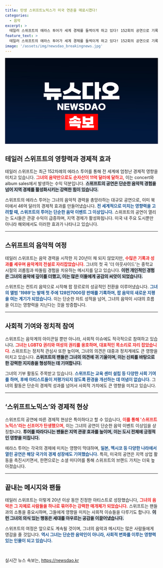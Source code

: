 ```yaml
---
title: 탄생 스위프트노믹스가 미국 연준을 매료시켰다!
categories:
  - 음악
excerpt: >
  테일러 스위프트의 에라스 투어가 세계 경제를 들썩이게 하고 있다! 152회의 공연으로 기록적인 수익을 올린 그는 단순한 팝스타를 넘어 정치와 사회 운동에도 영향력을 미치며 스위프트노믹스 현상을 이끌고 있다.
feature_text: >
  테일러 스위프트의 에라스 투어가 세계 경제를 들썩이게 하고 있다! 152회의 공연으로 기록적인 수익을 올린 그는 단순한 팝스타를 넘어 정치와 사회 운동에도 영향력을 미치며 스위프트노믹스 현상을 이끌고 있다.
image: '/assets/img/newsdao_breakingnews.jpg'
---
```


<p><img src="/assets/img/newsdao_breakingnews.jpg" alt="koreaapp 속보" /></p>

<h2 data-ke-size="size26">테일러 스위프트의 영향력과 경제적 효과</h2>

<p data-ke-size="size16">테일러 스위프트는 최근 152차례의 에라스 투어를 통해 전 세계에 엄청난 경제적 영향을 미치고 있습니다. <b><span style="color: #ee2323;">그녀의 음악만으로도 순자산이 11억 달러에 달하고,</span></b> 이는 concert와 album sales에서 발생하는 수익 덕분입니다. <b><span style="background-color: #21538527;">스위프트의 공연은 단순한 음악적 경험을 넘어 지역 경제를 활성화시키는 강력한 힘이 있습니다.</span></b></p>

<p data-ke-size="size16">스위프트의 에라스 투어는 그녀의 음악적 경력을 총망라하는 대규모 공연으로, 이미 북미에서 46억 달러의 경제적 효과를 만들어냈습니다. <b><span style="color: #1a5490;">전 세계적으로 미치는 영향력을 고려할 때, 스위프트의 투어는 단순한 음악 이벤트 그 이상입니다.</span></b> 스위프트의 공연이 열리는 도시들은 관광 수익이 급증하며, 지역 경제가 활성화됩니다. 미국 내 주요 도시뿐만 아니라 해외에서도 이러한 효과가 나타나고 있습니다.</p>

<hr>

<h2 data-ke-size="size26">스위프트의 음악적 여정</h2>

<p data-ke-size="size16">테일러 스위프트는 음악 경력을 시작한 지 20년이 채 되지 않았지만, <b><span style="color: #ee2323;">수많은 기록과 성과를 세우며 음악계의 전설로 자리잡았습니다.</span></b> 그녀의 첫 곡 '더 아웃사이드'는 중학교 시절의 괴롭힘과 따돌림 경험을 치유하는 메시지를 담고 있습니다. <b><span style="background-color: #21538527;">이런 개인적인 경험은 그녀의 음악에 깊이를 더했고, 이는 많은 이들에게 공감의 씨앗이 되었습니다.</span></b></p>

<p data-ke-size="size16">스위프트는 컨트리 음악으로 시작해 팝 장르로의 성공적인 전환을 이루어냈습니다. <b><span style="color: #1a5490;">그녀의 앨범 '1989'는 발매 첫 주에 128만7000장 판매를 기록하며, 팝 음악의 새로운 지평을 여는 계기가 되었습니다.</span></b> 이는 단순한 차트 성적을 넘어, 그녀의 음악이 시대의 흐름을 이끄는 영향력을 지닌다는 것을 방증합니다.</p>

<hr>

<h2 data-ke-size="size26">사회적 기여와 정치적 참여</h2>

<p data-ke-size="size16">스위프트는 음악계의 아이콘일 뿐만 아니라, 사회적 이슈에도 적극적으로 참여하고 있습니다. <b><span style="color: #ee2323;">그녀는 LGBTQ 권리와 여성의 권리를 옹호하며, 대표적인 목소리로 자리 잡았습니다.</span></b> 스위프트는 정치적 관심사 또한 높이며, 그녀의 의견은 대중과 정치계에도 큰 영향을 미치고 있습니다. <b><span style="background-color: #21538527;">스위프트의 팬들은 그녀의 의견에 귀 기울이며, 이는 신뢰를 바탕으로 한 강력한 지지층을 형성하는 데 기여합니다.</span></b></p>

<p data-ke-size="size16">그녀의 기부 활동도 주목받고 있습니다. <b><span style="color: #1a5490;">스위프트는 교육 센터 설립 등 다양한 사회 기여를 하며, 후배 아티스트들이 저평가되지 않도록 환경을 개선하는 데 여념이 없습니다.</span></b> 그녀의 활동은 단순히 경제적 성과를 넘어서 사회적 가치에도 큰 영향을 미치고 있습니다.</p>

<hr>

<h2 data-ke-size="size26">‘스위프트노믹스’와 경제적 현상</h2>

<p data-ke-size="size16">스위프트의 공연에 따른 경제적 현상은 특이하다고 할 수 있습니다, <b><span style="color: #ee2323;">이를 통해 '스위프트노믹스'라는 신조어가 탄생했으며,</span></b> 이는 그녀의 공연이 단순한 음악 이벤트 이상임을 상징합니다. <b><span style="background-color: #21538527;">투어를 따라다니는 팬들은 지역 관광 효과를 높이며, 이는 도시 전체에 긍정적인 영향을 미칩니다.</span></b></p>

<p data-ke-size="size16">에라스 투어는 각국의 경제에 미치는 영향이 막대하며, <b><span style="color: #1a5490;">일본, 멕시코 등 다양한 나라에서 열린 공연은 해당 국가의 경제 성장에도 기여했습니다.</span></b> 특히, 미국의 공연은 지역 상업 활동을 촉진시키면서, 한편으로는 소셜 미디어를 통해 스위프트의 브랜드 가치는 더욱 높아졌습니다.</p>

<hr>

<h2 data-ke-size="size26">끝내는 메시지와 팬들</h2>

<p data-ke-size="size16">테일러 스위프트는 이렇게 20년 이상 동안 진정한 아티스트로 성장했습니다, <b><span style="color: #ee2323;">그녀의 음악은 그 자체로 사람들을 하나로 묶어주는 강력한 매개체가 되었습니다.</span></b> 스위프트는 팬들과의 소통을 중요시하며, 그들에게 영향을 미치는 사회적 이슈들을 다루기도 합니다. <b><span style="background-color: #21538527;">이런 그녀의 의식 있는 행동은 세대를 아우르는 공감을 이끌어냈습니다.</span></b></p>

<p data-ke-size="size16">스위프트의 여정은 앞으로도 계속될 것이며, 그녀의 음악과 메시지는 많은 사람들에게 영감을 줄 것입니다. <b><span style="color: #1a5490;">역시 그녀는 단순한 음악인이 아니라, 사회적 변화를 이루는 영향력 있는 인물이 되고 있습니다.</span></b></p>

<p data-ke-size="size16">&nbsp;</p>
실시간 뉴스 속보는, <a href="https://newsdao.kr" rel="dofollow">https://newsdao.kr</a>


